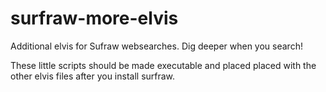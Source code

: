 # surfraw-more-elvis
Additional elvis for Sufraw websearches.  Dig deeper when you search!

These little scripts should be made executable and placed placed with the other elvis files after you install surfraw.
